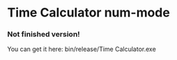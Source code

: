 # Time Calculator num-mode
### Not finished version!
You can get it here: bin/release/Time Calculator.exe 
